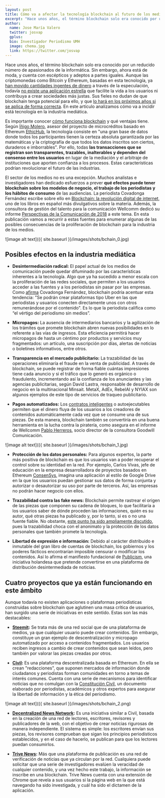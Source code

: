 ```yaml
---
layout: post
title: Cómo va a afectar la tecnología blockchain al futuro de los medios
excerpt: "Hace unos años, el término blockchain solo era conocido por un reducido número de apasionados de la informática. Sin embargo, ahora está de moda, y cuenta con escépticos y adeptos a partes iguales. Aunque las criptomonedas como Bitcoin y Ethereum, basadas en esta tecnología, ya han movido cantidades ingentes de dinero a través de la especulación, todavía no existe una aplicación estrella que facilite la vida a los usuarios ni contribuya a crear sociedades más justas. Sus fieles no dudan de que blockchain tenga potencial para ello, y que lo hará en los próximos años si se aplica de forma correcta. En este artículo analizamos cómo va a incidir está tecnología en la industria mediática."
author:
  name: Jose María Valero 
  twitter: josvap
  gplus:  
  bio: Investigador Periodismo UMH
  image: chema.jpg
  link: https://twitter.com/josvap
---
```

Hace unos años, el término blockchain solo era conocido por un reducido número de apasionados de la informática. Sin embargo, ahora está de moda, y cuenta con escépticos y adeptos a partes iguales. Aunque las criptomonedas como Bitcoin y Ethereum, basadas en esta tecnología, ya [han movido cantidades ingentes de dinero](https://www.xataka.com/empresas-y-economia/bitcoin-y-ethereum-inversion-o-burbuja-inversores-que-han-puesto-mucho-dinero-inversores-que-jamas-lo-haran) a través de la especulación, todavía [no existe una aplicación estrella](https://www.xataka.com/criptomonedas/el-revolucionario-blockchain-sigue-sin-demostrar-lo-revolucionario-que-es) que facilite la vida a los usuarios ni contribuya a crear sociedades más justas. Sus fieles no dudan de que blockchain tenga potencial para ello, y que [lo hará en los próximos años si se aplica de forma correcta](https://www.xataka.com/otros/que-creen-que-pasara-que-dicen-que-blockchain-cambiara-mundo-como-hizo-internet). En este artículo analizamos cómo va a incidir está tecnología en la industria mediática.

Es importante conocer [cómo funciona blockchain](https://www.xataka.com/especiales/que-es-blockchain-la-explicacion-definitiva-para-la-tecnologia-mas-de-moda) y qué ventajas tiene. Según [Íñigo Molero](https://twitter.com/Imolman), asesor del proyecto de microcréditos basado en Ethereum [EthicHub](https://ethichub.com/), la tecnología consiste en "una gran base de datos donde todos los participantes tienen la certeza absoluta garantizada por las matemáticas y la criptografía de que todos los datos inscritos son ciertos, duraderos e imborrables". Por ello, todas **las transacciones que se registran son transparentes, trazables, inalterables y dependen del consenso entre los usuarios** en lugar de la mediación y el arbitraje de instituciones que aporten confianza a los procesos. Estas características podrían revolucionar el futuro de las industrias.

El sector de los medios no es una excepción. Muchos analistas e investigadores han dedicado esfuerzos a prever **qué efectos puede tener blockchain sobre los modelos de negocio, el trabajo de los periodistas y los hábitos de consumo** de las audiencias. La periodista Covadonga Fernández escribe sobre ello en [Blockchain: la revolución digital de internet](https://libroblockchain.com/revolucion/), uno de los libros en español más divulgativos sobre la materia. Además, la consultora de gestión del talento para la comunicación Wellcomm dedicó su informe [Perspectivas de la Comunicación de 2018](http://perspectivas2018.well-comm.es/wp-content/uploads/2018/01/PerspectivasWellcomm2018.pdf) a este tema. En esta publicación vamos a recurrir a estas fuentes para enumerar algunas de las posibles consecuencias de la proliferación de blockchain para la industria de los medios.

![image alt text]({{ site.baseurl }}/images/shots/bchain_0.jpg)

## Posibles efectos en la industria mediática

* **Desintermediación radical:** El papel actual de los medios de comunicación puede quedar difuminado por las características inherentes a la tecnología. Algo que ya ha sucedido a menor escala con la proliferación de las redes sociales, que permiten a los usuarios acceder a las fuentes y a los periodistas sin pasar por las empresas. Como [afirma](https://www.youtube.com/watch?v=mPK7lmCBPrs&t=391s) Covadonga Fernández, blockchain podría acentuar esta tendencia: "Se podrán crear plataformas tipo Uber en las que periodistas y usuarios conecten directamente unos con otros remunerándose por el contenido". Es lo que la periodista califica como “el vértigo del periodismo sin medios”.

* **Micropagos:** La ausencia de intermediarios bancarios y la agilización de los trámites que promete blockchain abren nuevas posibilidades en lo referente a las vías de ingresos. Esta eficiencia permitirá hacer micropagos de hasta un céntimo por productos y servicios muy fragmentados: un artículo, una suscripción por días, alertas de noticias o boletines informativos, entre otros. 

* **Transparencia en el mercado publicitario:** La trazabilidad de las operaciones eliminaría el fraude en la venta de publicidad. A través de blockchain, se puede registrar de forma fiable cuántas impresiones tiene cada anuncio y si el tráfico que lo generó es orgánico o fraudulento, incrementando así la confianza de los anunciantes y las agencias publicitarias, según David Lastra, responsable de desarrollo de negocio en la multinacional Minsait. MetaX, AdEx, RebelAI y NYIAX son algunos ejemplos de este tipo de servicios de traqueo publicitario.

* **Pagos automatizados:** Los [contratos inteligentes](https://blockgeeks.com/guides/smart-contracts/) o autoejecutables permiten que el dinero fluya de los usuarios a los creadores de contenidos automáticamente cada vez que se consume una de sus piezas. De esta manera, blockchain también se convertiría en una buena herramienta en la lucha contra la piratería, como asegura en el informe de Wellcomm [Pablo Herreros](https://twitter.com/PabloHerreros), socio director de la consultora Goodwill Comunicación.

![image alt text]({{ site.baseurl }}/images/shots/bchain_1.jpg)

* **Protección de los datos personales:** Para algunos expertos, la parte más positiva de blockchain es que los usuarios van a poder recuperar el control sobre su identidad en la red. Por ejemplo, Carlos Vivas, jefe de educación en la empresa desarrolladora de proyectos basados en Ethereum [ConsenSys](https://consensys.net/), imagina una aplicación al estilo de Google Drive en la que los usuarios puedan gestionar sus datos de forma conjunta y autorizar o desautorizar su uso por parte de terceros. Así, las empresas no podrán hacer negocio con ellos. 

* **Trazabilidad contra las fake news:** Blockchain permite rastrear el origen de las piezas que componen su cadena de bloques, lo que facilitaría a los usuarios saber de dónde proceden las informaciones, quién es su autor, qué otras piezas ha publicado y, por lo tanto, si es o no una fuente fiable. No obstante, [este punto ha sido ampliamente discutido](https://www.xataka.com/otros/que-creen-que-pasara-que-dicen-que-blockchain-cambiara-mundo-como-hizo-internet), pues la trazabilidad choca con el anonimato y la protección de los datos personales que también promete la tecnología. 

* **Libertad de expresión e información:** Debido al carácter distribuido e inmutable del gran libro de cuentas de blockchain, los gobiernos y los poderes fácticos encontrarían imposible censurar o modificar los contenidos. Así lo afirma el manifiesto fundacional de [Publicism](https://www.publicism.nl/), una iniciativa holandesa que pretende convertirse en una plataforma de distribución desintermediada de noticias.

##  Cuatro proyectos que ya están funcionando en este ámbito

Aunque todavía no existen aplicaciones o plataformas periodísticas construidas sobre blockchain que aglutinen una masa crítica de usuarios, han surgido una serie de iniciativas en este sentido. Estas son las más destacables:

* **[Steemit](https://steemit.com/):** Se trata más de una red social que de una plataforma de medios, ya que cualquier usuario puede crear contenidos. Sin embargo, constituye un gran ejemplo de descentralización y micropago automatizado por acceso a contenidos fragmentados. Los usuarios reciben ingresos a cambio de crear contenidos que sean leídos, pero también por valorar las piezas creadas por otros.

* **[Civil](https://civil.co/):** Es una plataforma descentralizada basada en Ethereum. En ella se crean "redacciones", que suponen mercados de información donde ciudadanos y periodistas forman comunidades en torno a temas de interés comunes. Cuenta con una serie de mecanismos para identificar noticias que no comulgan con la [Constitución Civil](https://blog.joincivil.com/evolution-of-the-civil-constitution-505d0c27799d), un documento elaborado por periodistas, académicos y otros expertos para asegurar la libertad de información y la ética del periodismo.

![image alt text]({{ site.baseurl }}/images/shots/bchain_2.png)

* **[Decentralized News Network](https://dnn.media/):** Es una iniciativa similar a Civil, basada en la creación de una red de lectores, escritores, revisores y publicadores de la web, con el objetivo de crear noticias rigurosas de manera independiente. El sistema es simple: los escritores envían sus piezas, los revisores comprueban que sigan los principios periodísticos establecidos, y en el caso de hacerlo, se publican para que los lectores puedan consumirlos. 

* **[Trive News](https://trive.news/):** Más que una plataforma de publicación es una red de verificación de noticias que ya circulan por la red. Cualquiera puede solicitar que una serie de investigadores evalúen la veracidad de cualquier contenido, y una vez hecho este trabajo, la información se inscribe en una blockchain. Trive News cuenta con una extensión de Chrome que revela a sus usuarios si la página web en la que está navegando ha sido investigada, y cuál ha sido el dictamen de la aplicación.

